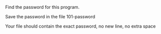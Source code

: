 Find the password for this program.



Save the password in the file 101-password

Your file should contain the exact password, no new line, no extra space
